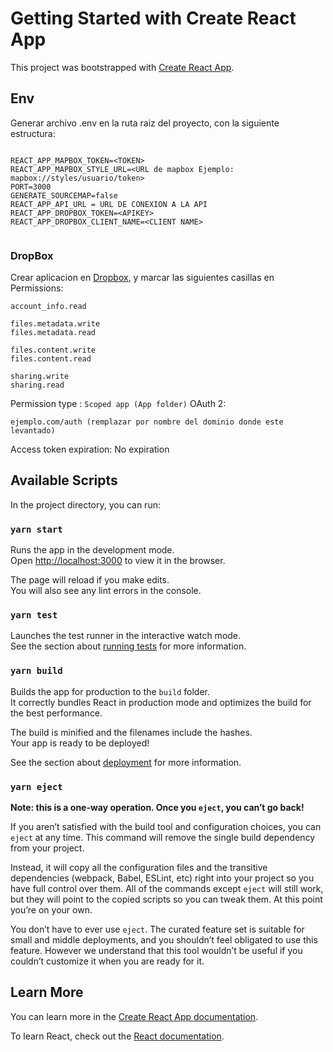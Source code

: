 # Getting Started with Create React App

This project was bootstrapped with [Create React App](https://github.com/facebook/create-react-app).
## Env
Generar archivo .env en la ruta raiz del proyecto, con la siguiente estructura:
```

REACT_APP_MAPBOX_TOKEN=<TOKEN>
REACT_APP_MAPBOX_STYLE_URL=<URL de mapbox Ejemplo: mapbox://styles/usuario/token>
PORT=3000
GENERATE_SOURCEMAP=false
REACT_APP_API_URL = URL DE CONEXION A LA API
REACT_APP_DROPBOX_TOKEN=<APIKEY>
REACT_APP_DROPBOX_CLIENT_NAME=<CLIENT NAME>


```

### DropBox
Crear aplicacion en [Dropbox](https://www.dropbox.com/developers/), y marcar las siguientes casillas en Permissions:
```
account_info.read

files.metadata.write
files.metadata.read

files.content.write
files.content.read

sharing.write
sharing.read
```

Permission type : ``` Scoped app (App folder) ```
OAuth 2:  
```
ejemplo.com/auth (remplazar por nombre del dominio donde este levantado)
```
Access token expiration: No expiration

## Available Scripts

In the project directory, you can run:

### `yarn start`

Runs the app in the development mode.\
Open [http://localhost:3000](http://localhost:3000) to view it in the browser.

The page will reload if you make edits.\
You will also see any lint errors in the console.

### `yarn test`

Launches the test runner in the interactive watch mode.\
See the section about [running tests](https://facebook.github.io/create-react-app/docs/running-tests) for more information.

### `yarn build`

Builds the app for production to the `build` folder.\
It correctly bundles React in production mode and optimizes the build for the best performance.

The build is minified and the filenames include the hashes.\
Your app is ready to be deployed!

See the section about [deployment](https://facebook.github.io/create-react-app/docs/deployment) for more information.

### `yarn eject`

**Note: this is a one-way operation. Once you `eject`, you can’t go back!**

If you aren’t satisfied with the build tool and configuration choices, you can `eject` at any time. This command will remove the single build dependency from your project.

Instead, it will copy all the configuration files and the transitive dependencies (webpack, Babel, ESLint, etc) right into your project so you have full control over them. All of the commands except `eject` will still work, but they will point to the copied scripts so you can tweak them. At this point you’re on your own.

You don’t have to ever use `eject`. The curated feature set is suitable for small and middle deployments, and you shouldn’t feel obligated to use this feature. However we understand that this tool wouldn’t be useful if you couldn’t customize it when you are ready for it.

## Learn More

You can learn more in the [Create React App documentation](https://facebook.github.io/create-react-app/docs/getting-started).

To learn React, check out the [React documentation](https://reactjs.org/).

